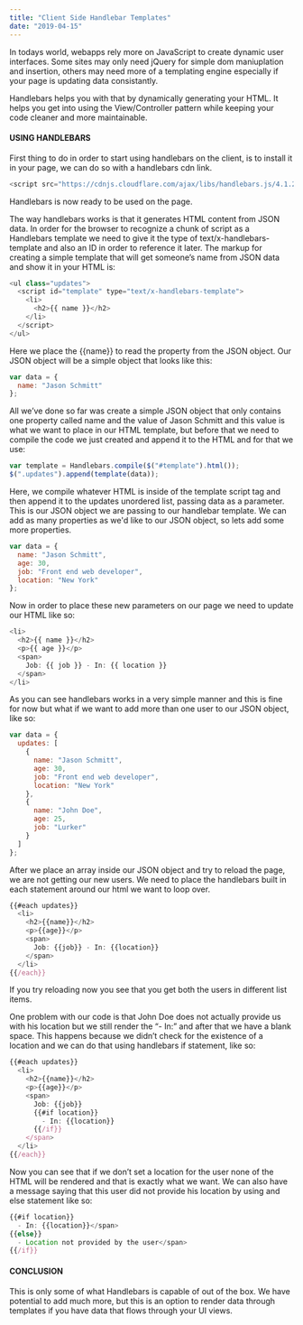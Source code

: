 ```yaml
---
title: "Client Side Handlebar Templates"
date: "2019-04-15"
---
```


In todays world, webapps rely more on JavaScript to create dynamic user interfaces. Some sites may only need jQuery for simple dom maniuplation and insertion, others may need more of a templating engine especially if your page is updating data consistantly.

Handlebars helps you with that by dynamically generating your HTML. It helps you get into using the View/Controller pattern while keeping your code cleaner and more maintainable.

#### USING HANDLEBARS

First thing to do in order to start using handlebars on the client, is to install it in your page, we can do so with a handlebars cdn link.

```js
<script src="https://cdnjs.cloudflare.com/ajax/libs/handlebars.js/4.1.2/handlebars.min.js" />
```

Handlebars is now ready to be used on the page.

The way handlebars works is that it generates HTML content from JSON data. In order for the browser to recognize a chunk of script as a Handlebars template we need to give it the type of text/x-handlebars-template and also an ID in order to reference it later. The markup for creating a simple template that will get someone’s name from JSON data and show it in your HTML is:

```js
<ul class="updates">
  <script id="template" type="text/x-handlebars-template">
    <li>
      <h2>{{ name }}</h2>
    </li>
  </script>
</ul>
```

Here we place the {{name}} to read the property from the JSON object. Our JSON object will be a simple object that looks like this:

```js
var data = {
  name: "Jason Schmitt"
};
```

All we’ve done so far was create a simple JSON object that only contains one property called name and the value of Jason Schmitt and this value is what we want to place in our HTML template, but before that we need to compile the code we just created and append it to the HTML and for that we use:

```js
var template = Handlebars.compile($("#template").html());
$(".updates").append(template(data));
```

Here, we compile whatever HTML is inside of the template script tag and then append it to the updates unordered list, passing data as a parameter. This is our JSON object we are passing to our handlebar template. We can add as many properties as we'd like to our JSON object, so lets add some more properties.

```js
var data = {
  name: "Jason Schmitt",
  age: 30,
  job: "Front end web developer",
  location: "New York"
};
```

Now in order to place these new parameters on our page we need to update our HTML like so:

```js
<li>
  <h2>{{ name }}</h2>
  <p>{{ age }}</p>
  <span>
    Job: {{ job }} - In: {{ location }}
  </span>
</li>
```

As you can see handlebars works in a very simple manner and this is fine for now but what if we want to add more than one user to our JSON object, like so:

```js
var data = {
  updates: [
    {
      name: "Jason Schmitt",
      age: 30,
      job: "Front end web developer",
      location: "New York"
    },
    {
      name: "John Doe",
      age: 25,
      job: "Lurker"
    }
  ]
};
```

After we place an array inside our JSON object and try to reload the page, we are not getting our new users. We need to place the handlebars built in each statement around our html we want to loop over.

```js
{{#each updates}}
  <li>
    <h2>{{name}}</h2>
    <p>{{age}}</p>
    <span>
      Job: {{job}} - In: {{location}}
    </span>
  </li>
{{/each}}
```

If you try reloading now you see that you get both the users in different list items.

One problem with our code is that John Doe does not actually provide us with his location but we still render the “- In:” and after that we have a blank space. This happens because we didn’t check for the existence of a location and we can do that using handlebars if statement, like so:

```js
{{#each updates}}
  <li>
    <h2>{{name}}</h2>
    <p>{{age}}</p>
    <span>
      Job: {{job}}
      {{#if location}}
        - In: {{location}}
      {{/if}}
    </span>
  </li>
{{/each}}
```

Now you can see that if we don’t set a location for the user none of the HTML will be rendered and that is exactly what we want. We can also have a message saying that this user did not provide his location by using and else statement like so:

```js
{{#if location}}
  - In: {{location}}</span>
{{else}}
  - Location not provided by the user</span>
{{/if}}
```

#### CONCLUSION

This is only some of what Handlebars is capable of out of the box. We have potential to add much more, but this is an option to render data through templates if you have data that flows through your UI views.
